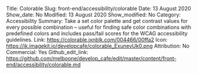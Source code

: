 Title: Colorable
Slug: front-end/accessibility/colorable
Date: 13 August 2020
Show_date: No
Modified: 13 August 2020
Show_modified: No
Category: Accessibility
Summary: Take a set color palette and get contrast values for every possible combination – useful for finding safe color combinations with predefined colors and includes pass/fail scores for the WCAG accessibility guidelines.
Link: https://colorable.jxnblk.com/004466/00ffa2
Icon: https://ik.imagekit.io/developcafe/colorable_ExuneyUk0.png
Attribution: No
Commercial: Yes
Github_edit_link: https://github.com/melboone/develop_cafe/edit/master/content/front-end/accessibility/colorable.md